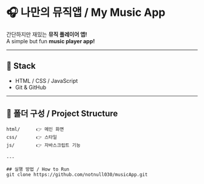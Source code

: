 # 🎧 나만의 뮤직앱 / My Music App

간단하지만 재밌는 **뮤직 플레이어 앱!**  
A simple but fun **music player app!**  

---

## 🔨 Stack
- HTML / CSS / JavaScript
- Git & GitHub

---

## 📂 폴더 구성 / Project Structure
```text
html/      👉 메인 화면
css/       👉 스타일
js/        👉 자바스크립트 기능

---

## 실행 방법 / How to Run
git clone https://github.com/notnull030/musicApp.git
